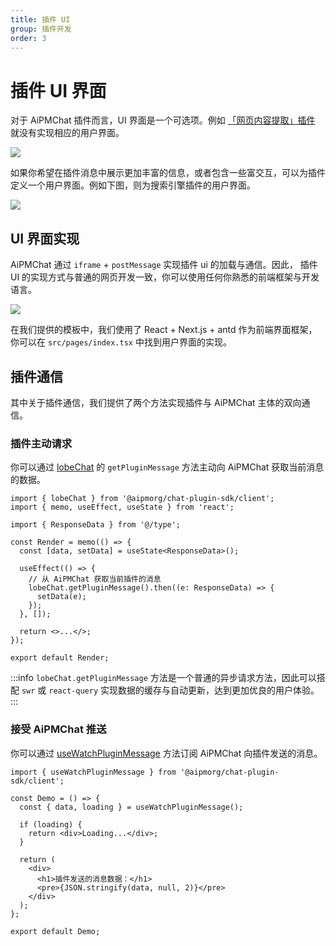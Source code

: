 ```yaml
---
title: 插件 UI
group: 插件开发
order: 3
---
```


# 插件 UI 界面

对于 AiPMChat 插件而言，UI 界面是一个可选项。例如 [「网页内容提取」插件](https://github.com/lobehub/chat-plugin-web-crawler) 就没有实现相应的用户界面。

![](https://github-production-user-asset-6210df.s3.amazonaws.com/28616219/265263241-0e765fdc-3463-4c36-a398-aef177a30df9.png)

如果你希望在插件消息中展示更加丰富的信息，或者包含一些富交互，可以为插件定义一个用户界面。例如下图，则为搜索引擎插件的用户界面。

![](https://github-production-user-asset-6210df.s3.amazonaws.com/28616219/265263427-9bdc03d5-aa61-4f62-a2ce-88683f3308d8.png)

## UI 界面实现

AiPMChat 通过 `iframe` + `postMessage` 实现插件 ui 的加载与通信。因此， 插件 UI 的实现方式与普通的网页开发一致，你可以使用任何你熟悉的前端框架与开发语言。

![](https://github-production-user-asset-6210df.s3.amazonaws.com/28616219/265263653-4ea87abc-249a-49f3-a241-7ed93ddb1ddf.png)

在我们提供的模板中，我们使用了 React + Next.js + antd 作为前端界面框架，你可以在 `src/pages/index.tsx` 中找到用户界面的实现。

## 插件通信

其中关于插件通信，我们提供了两个方法实现插件与 AiPMChat 主体的双向通信。

### 插件主动请求

你可以通过 [lobeChat](/api/lobe-chat-client) 的 `getPluginMessage` 方法主动向 AiPMChat 获取当前消息的数据。

```tsx | pure
import { lobeChat } from '@aipmorg/chat-plugin-sdk/client';
import { memo, useEffect, useState } from 'react';

import { ResponseData } from '@/type';

const Render = memo(() => {
  const [data, setData] = useState<ResponseData>();

  useEffect(() => {
    // 从 AiPMChat 获取当前插件的消息
    lobeChat.getPluginMessage().then((e: ResponseData) => {
      setData(e);
    });
  }, []);

  return <>...</>;
});

export default Render;
```

:::info
`lobeChat.getPluginMessage` 方法是一个普通的异步请求方法，因此可以搭配 `swr` 或 `react-query` 实现数据的缓存与自动更新，达到更加优良的用户体验。
:::

### 接受 AiPMChat 推送

你可以通过 [useWatchPluginMessage](/api/use-watch-plugin-message) 方法订阅 AiPMChat 向插件发送的消息。

```tsx | pure
import { useWatchPluginMessage } from '@aipmorg/chat-plugin-sdk/client';

const Demo = () => {
  const { data, loading } = useWatchPluginMessage();

  if (loading) {
    return <div>Loading...</div>;
  }

  return (
    <div>
      <h1>插件发送的消息数据：</h1>
      <pre>{JSON.stringify(data, null, 2)}</pre>
    </div>
  );
};

export default Demo;
```
